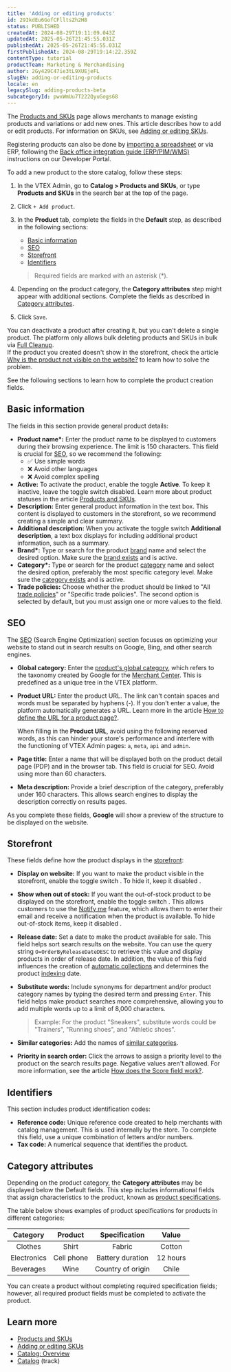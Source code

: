 ```yaml
---
title: 'Adding or editing products'
id: 29IkdEu6GofCFlltsZh2H8
status: PUBLISHED
createdAt: 2024-08-29T19:11:09.043Z
updatedAt: 2025-05-26T21:45:55.031Z
publishedAt: 2025-05-26T21:45:55.031Z
firstPublishedAt: 2024-08-29T19:14:22.359Z
contentType: tutorial
productTeam: Marketing & Merchandising
author: 2Gy429C47ie3tL9XUEjeFL
slugEN: adding-or-editing-products
locale: en
legacySlug: adding-products-beta
subcategoryId: pwxWmUu7T222QyuGogs68
---
```


The [Products and SKUs](/pt/tutorial/products-and-skus--2ig7TmROlirWirZjFWZ3By) page allows merchants to manage existing products and variations or add new ones. This article describes how to add or edit products. For information on SKUs, see [Adding or editing SKUs](/en/tutorial/adding-or-editing-skus--4ryZ6J45kwn3jDiQBxGiiN).

<div class = "alert alert-info">
  <p>Registering products can also be done by <a href="https://help.vtex.com/en/tutorial/filling-in-fields-in-the-import-spreadsheet--4nYhx63Q5yokQWaMguaIgI">importing a spreadsheet</a> or via ERP, following the <a href="https://developers.vtex.com/docs/guides/erp-integration-import-products">Back office integration guide (ERP/PIM/WMS)</a> instructions on our Developer Portal.</p>
</div>

To add a new product to the store catalog, follow these steps:

1. In the VTEX Admin, go to **Catalog > Products and SKUs**, or type **Products and SKUs** in the search bar at the top of the page.
2. Click `+ Add product`.
3. In the **Product** tab, complete the fields in the **Default** step, as described in the following sections:

    * [Basic information](#basic-information)
    * [SEO](#seo)
    * [Storefront](#storefront)
    * [Identifiers](#identifiers)

    > Required fields are marked with an asterisk (*).

4. Depending on the product category, the **Category attributes** step might appear with additional sections. Complete the fields as described in [Category attributes](#category-attributes).
5. Click `Save`.

<div class="alert alert-danger">
You can deactivate a product after creating it, but you can't delete a single product. The platform only allows bulk deleting products and SKUs in bulk via <a href="https://help.vtex.com/en/tutorial/manutencao-de-base-full-cleanup--34P9LGs7BCIQK6acQom802">Full Cleanup</a>.
</div>

<div class = "alert alert-info">
If the product you created doesn't show in the storefront, check the article <a href="https://help.vtex.com/en/faq/por-que-o-produto-nao-aparece-no-site--frequentlyAskedQuestions_382">Why is the product not visible on the website?</a> to learn how to solve the problem.
</div>

See the following sections to learn how to complete the product creation fields.

## Basic information

The fields in this section provide general product details:

* <b>Product name*:</b> Enter the product name to be displayed to customers during their browsing experience. The limit is 150 characters. This field is crucial for [SEO](/en/tutorial/melhorando-o-seo-das-paginas-de-lista-de-produtos--UrQtlKAMuSaLBP5wG9ftG), so we recommend the following:
    * ✅ Use simple words
    * ❌ Avoid other languages
    * ❌ Avoid complex spelling
* **Active:** To activate the product, enable the toggle <i class="fas fa-toggle-on" aria-hidden="true"></i> **Active**. To keep it inactive, leave the toggle switch <i class="fas fa-toggle-off" aria-hidden="true"></i> disabled. Learn more about product statuses in the article [Products and SKUs](/en/tutorial/products-and-skus--2ig7TmROlirWirZjFWZ3By).
* **Description:** Enter general product information in the text box. This content is displayed to customers in the storefront, so we recommend creating a simple and clear summary.
* **Additional description:** When you activate the toggle switch <i class="fas fa-toggle-on" aria-hidden="true"></i> **Additional description**, a text box displays for including additional product information, such as a summary.
* <b>Brand*:</b> Type or search for the product [brand](/en/tutorial/o-que-e-uma-marca--QU07yhHoaWcEYseEucOQW) name and select the desired option. Make sure the [brand exists](/en/tracks/catalogo-101--5AF0XfnjfWeopIFBgs3LIQ/7lEGOSpAlQJCs5eUc5XFmR) and is active.
* <b>Category*:</b> Type or search for the product [category](/en/tutorial/o-que-e-uma-categoria--6HV4Q3E2FauUoOQoiCCgCg) name and select the desired option, preferably the most specific category level. Make sure the [category exists](/en/tutorial/cadastrar-uma-categoria--tutorials_206) and is active.
* **Trade policies:** Choose whether the product should be linked to "All [trade policies](/en/tutorial/como-funciona-uma-politica-comercial--6Xef8PZiFm40kg2STrMkMV)" or "Specific trade policies". The second option is selected by default, but you must assign one or more values to the field.

## SEO

The [SEO](/en/tutorial/melhorando-o-seo-das-paginas-de-lista-de-produtos--UrQtlKAMuSaLBP5wG9ftG) (Search Engine Optimization) section focuses on optimizing your website to stand out in search results on Google, Bing, and other search engines.

* **Global category:** Enter the [product's global category](/en/tutorial/configurando-a-categoria-global--tutorials_188), which refers to the taxonomy created by Google for the [Merchant Center](https://support.google.com/merchants/answer/6324436?hl=pt-BR). This is predefined as a unique tree in the VTEX platform.
* **Product URL:** Enter the product URL. The link can't contain spaces and words must be separated by hyphens (-). If you don't enter a value, the platform automatically generates a URL. Learn more in the article [How to define the URL for a product page?](/en/tutorial/como-definir-a-url-de-um-produto--frequentlyAskedQuestions_368).

  <div class="alert alert-danger">
  <p>When filling in the <b>Product URL</b>, avoid using the following reserved words, as this can hinder your store's performance and interfere with the functioning of VTEX Admin pages: <code>a</code>, <code>meta</code>, <code>api</code> and <code>admin</code>.</p>
  </div>

* **Page title:** Enter a name that will be displayed both on the product detail page (PDP) and in the browser tab. This field is crucial for SEO. Avoid using more than 60 characters.
* **Meta description:** Provide a brief description of the category, preferably under 160 characters. This allows search engines to display the description correctly on results pages.

<div class = "alert alert-info">
As you complete these fields, <b>Google</b> will show a preview of the structure to be displayed on the website.
</div>

## Storefront

These fields define how the product displays in the [storefront](/en/tutorial/visao-geral-storefront--7cRrL2xtY7HDqiyep1PxIS):

* **Display on website:** If you want to make the product visible in the storefront, enable the toggle switch <i class="fas fa-toggle-on" aria-hidden="true"></i>. To hide it, keep it disabled <i class="fas fa-toggle-off" aria-hidden="true"></i>.
* **Show when out of stock:** If you want the out-of-stock product to be displayed on the storefront, enable the toggle switch <i class="fas fa-toggle-on" aria-hidden="true"></i>. This allows customers to use the [Notify me](/en/tutorial/configurar-a-opcao-avise-me--2VqVifQuf6Co2KG048Yu6e#) feature, which allows them to enter their email and receive a notification when the product is available. To hide out-of-stock items, keep it disabled <i class="fas fa-toggle-off" aria-hidden="true"></i>.
* **Release date:** Set a date to make the product available for sale. This field helps sort search results on the website. You can use the query string `O=OrderByReleaseDateDESC` to retrieve this value and display products in order of release date. In addition, the value of this field influences the creation of [automatic collections](/en/tutorial/creating-collections-beta--yJBHqNMViOAnnnq4fyOye) and determines the product [indexing](/en/tutorial/entendendo-o-funcionamento-da-indexacao--tutorials_256) date.
* **Substitute words:** Include synonyms for department and/or product category names by typing the desired term and pressing `Enter`. This field helps make product searches more comprehensive, allowing you to add multiple words up to a limit of 8,000 characters.

  > Example: For the product "Sneakers", substitute words could be "Trainers", "Running shoes", and "Athletic shoes".

* **Similar categories:** Add the names of [similar categories](/en/tutorial/configurando-categoria-similar).
* **Priority in search order:** Click the arrows to assign a priority level to the product on the search results page. Negative values aren't allowed. For more information, see the article [How does the Score field work?](/en/tutorial/como-funciona-o-campo-score--1BUZC0mBYEEIUgeQYAKcae).

## Identifiers

This section includes product identification codes:

* **Reference code:** Unique reference code created to help merchants with catalog management. This is used internally by the store. To complete this field, use a unique combination of letters and/or numbers.
* **Tax code:** A numerical sequence that identifies the product.

## Category attributes

Depending on the product category, the **Category attributes** may be displayed below the Default fields. This step includes informational fields that assign characteristics to the product, known as [product specifications](/en/tutorial/criando-um-campo-de-produto).

The table below shows examples of product specifications for products in different categories:

| **Category** | **Product** | **Specification** | **Value** |
| :---: | :---: | :---: | :---: |
| Clothes | Shirt | Fabric | Cotton |
| Electronics | Cell phone | Battery duration | 12 hours |
| Beverages | Wine | Country of origin | Chile |

<div class="alert alert-danger">
You can create a product without completing required specification fields; however, all required product fields must be completed to activate the product.
</div>

## Learn more

* [Products and SKUs](/en/tutorial/products-and-skus--2ig7TmROlirWirZjFWZ3By)
* [Adding or editing SKUs](/en/tutorial/adding-or-editing-skus--4ryZ6J45kwn3jDiQBxGiiN)
* [Catalog: Overview](/en/tutorial/catalogo-visao-geral--77M8ItLhDXs6aBdQTqToVe)
* [Catalog](/en/tracks/catalogo-101--5AF0XfnjfWeopIFBgs3LIQ) (track)
